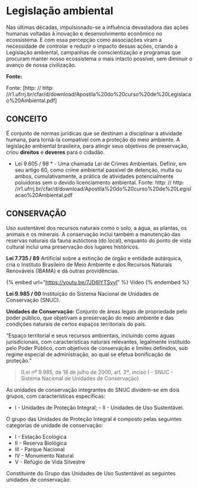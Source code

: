 # Legislação ambiental

Nas últimas décadas, impulsionado-se a influência devastadora das ações humanas voltadas à inovação e desenvolvimento econômico no ecossistema. E com essa percepção como associações viram a necessidade de controlar e reduzir o impacto dessas ações, criando a Legislação ambiental, campanhas de conscientização e programas que procuram manter nosso ecossistema o mais intacto possível, sem diminuir o avanço de nossa civilização.

**Fonte:**

Fonte: \[http: // http: //r1.ufrrj.br/cfar/d/download/Apostila%20do%20curso%20de%20Legislacao%20Ambiental.pdf]&#x20;

## **CONCEITO**

É conjunto de normas jurídicas que se destinam a disciplinar a atividade humana, para torná-la compatível com a proteção do meio ambiente. A legislação ambiental brasileira, para atingir seus objetivos de preservação, criou **direitos** e **deveres** para o cidadão.

* Lei 9.605 / 98 \* - Uma chamada Lei de Crimes Ambientais. Definir, em seu artigo 60, como crime ambiental passível de detenção, multa ou ambos, cumulativamente, a prática de atividades potencialmente poluidoras sem o devido licenciamento ambiental. Fonte: http: // http: //r1.ufrrj.br/cfar/d/download/Apostila%20do%20curso%20de%20Legislacao%20Ambiental.pdf

## CONSERVAÇÃO

Uso sustentável dos recursos naturais como o solo, a água, as plantas, os animais e os minerais. A conservação inclui também a manutenção das reservas naturais da fauna autóctona (do local), enquanto do ponto de vista cultural inclui uma preservação dos lugares históricos.

**Lei 7.735 / 89** Artificial sobre a extinção de órgão e entidade autárquica, cria o Instituto Brasileiro de Meio Ambiente e dos Recursos Naturais Renováveis ​​(IBAMA) e dá outras providências.

{% embed url="https://youtu.be/7JD6lYTSvyI" %}
Vídeo
{% endembed %}

**Lei 9.985 / 00** Instituição do Sistema Nacional de Unidades de Conservação (SNUC).

**Unidades de Conservação:** Conjunto de áreas legais de propriedade pelo poder público, que objetivam a preservação do meio ambiente e das condições naturais de certos espaços territoriais do país.

“Espaço territorial e seus recursos ambientais, incluindo como águas jurisdicionais, com características naturais relevantes, legalmente instituído pelo Poder Público, com objetivos de conservação e limites definidos, sob regime especial de administração, ao qual se efetua bonificação de proteção.”

> (Lei nº 9.985, de 18 de julho de 2000, art. 2º, inciso I - SNUC - Sistema Nacional de Unidades de Conservação)

As unidades de conservação integrantes do SNUC dividem-se em dois grupos, com características específicas:

* I - Unidades de Proteção Integral; - II - Unidades de Uso Sustentável.

O grupo das Unidades de Proteção Integral é composto pelas seguintes categorias de unidade de conservação:

* I - Estação Ecológica
* II - Reserva Biológica
* III - Parque Nacional
* IV - Monumento Natural
* V - Refúgio de Vida Silvestre

Constituinte do Grupo das Unidades de Uso Sustentável as seguintes unidades de conservação:
